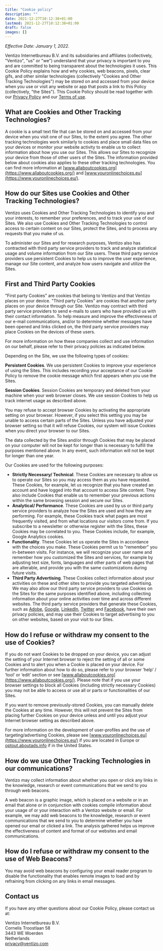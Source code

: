 ```yaml
---
title: "Cookie policy"
description: ""
date: 2021-12-27T10:12:38+01:00
lastmod: 2021-12-27T10:12:38+01:00
draft: false
images: []
---
```


_Effective Date: January 1, 2022._

Ventizo Internetbureau B.V. and its subsidiaries and affiliates (collectively, "Ventizo", "us" or "we") understand that your privacy is important to you and are committed to being transparent about the technologies it uses. This Cookie Policy explains how and why cookies, web beacons, pixels, clear gifs, and other similar technologies (collectively "Cookies and Other Tracking Technologies") may be stored on and accessed from your device when you use or visit any website or app that posts a link to this Policy (collectively, "the Sites"). This Cookie Policy should be read together with our [Privacy Policy](/privacy-policy/) and our [Terms of use](/terms-of-use/).

## What are Cookies and Other Tracking Technologies?

A cookie is a small text file that can be stored on and accessed from your device when you visit one of our Sites, to the extent you agree. The other tracking technologies work similarly to cookies and place small data files on your devices or monitor your website activity to enable us to collect information about how you use our Sites. This allows our Sites to recognize your device from those of other users of the Sites. The information provided below about cookies also applies to these other tracking technologies. You can find more information at [www.allaboutcookies.org](https://www.allaboutcookies.org/) and [www.youronlinechoices.eu](https://www.youronlinechoices.eu/).

## How do our Sites use Cookies and Other Tracking Technologies?

Ventizo uses Cookies and Other Tracking Technologies to identify you and your interests, to remember your preferences, and to track your use of our Sites. We also use Cookies and Other Tracking Technologies to control access to certain content on our Sites, protect the Sites, and to process any requests that you make of us.

To administer our Sites and for research purposes, Ventizo also has contracted with third party service providers to track and analyze statistical usage and volume information from our Site users. These third party service providers use persistent Cookies to help us to improve the user experience, manage our Site content, and analyze how users navigate and utilize the Sites.

## First and Third Party Cookies

"First party Cookies" are cookies that belong to Ventizo and that Ventizo places on your device. "Third party Cookies" are cookies that another party places on your device through our Site. Ventizo may contract with third party service providers to send e-mails to users who have provided us with their contact information. To help measure and improve the effectiveness of our e-mail communications, and/or to determine whether messages have been opened and links clicked on, the third party service providers may place Cookies on the devices of these users.

For more information on how these companies collect and use information on our behalf, please refer to their privacy policies as indicated below.

Depending on the Site, we use the following types of cookies:

__Persistent Cookies__. We use persistent Cookies to improve your experience of using the Sites. This includes recording your acceptance of our Cookie Policy to remove the cookie message which first appears when you use the Sites.

__Session Cookies__. Session Cookies are temporary and deleted from your machine when your web browser closes. We use session Cookies to help us track internet usage as described above.

You may refuse to accept browser Cookies by activating the appropriate setting on your browser. However, if you select this setting you may be unable to access certain parts of the Sites. Unless you have adjusted your browser setting so that it will refuse Cookies, our system will issue Cookies when you direct your browser to our Sites.

The data collected by the Sites and/or through Cookies that may be placed on your computer will not be kept for longer than is necessary to fulfill the purposes mentioned above. In any event, such information will not be kept for longer than one year.

Our Cookies are used for the following purposes:

- __Strictly Necessary/ Technical__. These Cookies are necessary to allow us to operate our Sites so you may access them as you have requested. These Cookies, for example, let us recognize that you have created an account and have logged into that account to access Site content. They also include Cookies that enable us to remember your previous actions within the same browsing session and secure our Sites.
- __Analytical/ Performance__.  These Cookies are used by us or third party service providers to analyze how the Sites are used and how they are performing. For example, these Cookies track what pages are most frequently visited, and from what locations our visitors come from. If you subscribe to a newsletter or otherwise register with the Sites, these Cookies may be correlated to you. These Cookies include, for example, Google Analytics cookies.
- __Functionality__. These Cookies let us operate the Sites in accordance with the choices you make. These Cookies permit us to "remember" you in-between visits. For instance, we will recognize your user name and remember how you customized the Sites and services, for example by adjusting text size, fonts, languages and other parts of web pages that are alterable, and provide you with the same customizations during future visits.
- __Third Party Advertising__. These Cookies collect information about your activities on these and other sites to provide you targeted advertising. We may also allow our third party service providers to use Cookies on the Sites for the same purposes identified above, including collecting information about your online activities over time and across different websites. The third party service providers that generate these Cookies, such as [Adobe](https://www.adobe.com/privacy/policy.html), [Google](https://policies.google.com/privacy), [LinkedIn](https://www.linkedin.com/legal/privacy-policy), [Twitter](https://twitter.com/en/privacy) and [Facebook](https://www.facebook.com/policy.php), have their own privacy policies, and may use their Cookies to target advertising to you on other websites, based on your visit to our Sites.

## How do I refuse or withdraw my consent to the use of Cookies?

If you do not want Cookies to be dropped on your device, you can adjust the setting of your Internet browser to reject the setting of all or some Cookies and to alert you when a Cookie is placed on your device. For further information about how to do so, please refer to your browser ‘help’ / ‘tool’ or ‘edit’ section or see [www.allaboutcookies.org](https://www.allaboutcookies.org/). Please note that if you use your browser settings to block all Cookies (including strictly necessary Cookies) you may not be able to access or use all or parts or functionalities of our Sites.

If you want to remove previously-stored Cookies, you can manually delete the Cookies at any time. However, this will not prevent the Sites from placing further Cookies on your device unless and until you adjust your Internet browser setting as described above.

For more information on the development of user-profiles and the use of targeting/advertising Cookies, please see [www.youronlinechoices.eu](https://www.youronlinechoices.eu/) if you are located in Europe or [optout.aboutads.info](https://optout.aboutads.info/) if in the United States.

## How do we use Other Tracking Technologies in our communications?

Ventizo may collect information about whether you open or click any links in the knowledge, research or event communications that we send to you through web beacons.

A web beacon is a graphic image, which is placed on a website or in an email that alone or in conjunction with cookies compile information about your usage of or your interaction with a Ventizo website or email. For example, we may add web beacons to the knowledge, research or event communications that we send to you to determine whether you have opened our email or clicked a link. The analysis gathered helps us improve the effectiveness of content and format of our websites and email communications.

## How do I refuse or withdraw my consent to the use of Web Beacons?

You may avoid web beacons by configuring your email reader program to disable the functionality that enables remote images to load and by refraining from clicking on any links in email messages.

## Contact us

If you have any other questions about our Cookie Policy, please contact us at:

Ventizo Internetbureau B.V.\
Cornelis Troostlaan 58\
3443 WE Woerden\
Netherlands\
[privacy@ventizo.com](mailto:privacy@ventizo.com)
